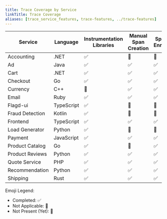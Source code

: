 ```yaml
---
title: Trace Coverage by Service
linkTitle: Trace Coverage
aliases: [trace_service_features, trace-features, ../trace-features]
---
```


| Service         | Language   | Instrumentation Libraries | Manual Span Creation | Span Data Enrichment | RPC Context Propagation | Span Links | Baggage | Resource Detection |
| --------------- | ---------- | ------------------------- | -------------------- | -------------------- | ----------------------- | ---------- | ------- | ------------------ |
| Accounting      | .NET       | ✅                        | 🚧                   | 🚧                   | 🚧                      | 🚧         | 🚧      | ✅                 |
| Ad              | Java       | ✅                        | ✅                   | ✅                   | 🔕                      | 🔕         | 🔕      | 🚧                 |
| Cart            | .NET       | ✅                        | ✅                   | ✅                   | 🔕                      | 🔕         | 🔕      | ✅                 |
| Checkout        | Go         | ✅                        | ✅                   | ✅                   | 🔕                      | 🔕         | 🔕      | ✅                 |
| Currency        | C++        | 🔕                        | ✅                   | ✅                   | ✅                      | 🔕         | 🔕      | 🚧                 |
| Email           | Ruby       | ✅                        | ✅                   | ✅                   | 🔕                      | 🔕         | 🔕      | 🚧                 |
| Flagd-ui        | TypeScript | ✅                        | 🚧                   | 🚧                   | 🚧                      | 🚧         | 🚧      | 🚧                 |
| Fraud Detection | Kotlin     | ✅                        | 🚧                   | 🚧                   | 🚧                      | ✅         | 🚧      | 🚧                 |
| Frontend        | TypeScript | ✅                        | ✅                   | ✅                   | 🔕                      | ✅         | ✅      | ✅                 |
| Load Generator  | Python     | ✅                        | 🚧                   | 🚧                   | 🚧                      | 🚧         | 🚧      | 🚧                 |
| Payment         | JavaScript | ✅                        | ✅                   | ✅                   | 🔕                      | 🔕         | ✅      | ✅                 |
| Product Catalog | Go         | ✅                        | 🔕                   | ✅                   | 🔕                      | 🔕         | 🔕      | 🚧                 |
| Product Reviews | Python     | ✅                        | ✅                   | ✅                   | 🔕                      | 🔕         | 🔕      | 🚧                 |
| Quote Service   | PHP        | ✅                        | ✅                   | ✅                   | 🔕                      | 🔕         | 🔕      | 🚧                 |
| Recommendation  | Python     | ✅                        | ✅                   | ✅                   | 🔕                      | 🔕         | 🔕      | 🚧                 |
| Shipping        | Rust       | ✅                        | ✅                   | ✅                   | ✅                      | 🔕         | 🔕      | ✅                 |

Emoji Legend:

- Completed: ✅
- Not Applicable: 🔕
- Not Present (Yet): 🚧

